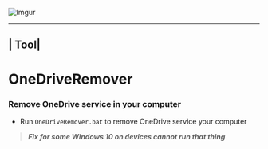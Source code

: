 ![Imgur](http://i.imgur.com/zz7iqIM.png)

-----------
| Tool| 
-----------

# OneDriveRemover 

### Remove OneDrive service in your computer</n>

* Run `OneDriveRemover.bat` to remove  OneDrive service your computer</n> 

>***Fix for some Windows 10 on devices cannot run that thing***

